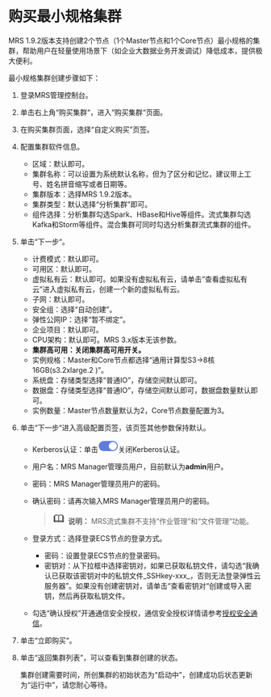 # 购买最小规格集群<a name="mrs_01_0910"></a>

MRS 1.9.2版本支持创建2个节点（1个Master节点和1个Core节点）最小规格的集群，帮助用户在轻量使用场景下（如企业大数据业务开发调试）降低成本，提供极大便利。

最小规格集群创建步骤如下：

1.  登录MRS管理控制台。
2.  单击右上角“购买集群“，进入“购买集群“页面。
3.  在购买集群页面，选择“自定义购买”页签。
4.  配置集群软件信息。
    -   区域：默认即可。
    -   集群名称：可以设置为系统默认名称，但为了区分和记忆，建议带上工号、姓名拼音缩写或者日期等。
    -   集群版本：选择MRS 1.9.2版本。
    -   集群类型：默认选择“分析集群”即可。
    -   组件选择：分析集群勾选Spark、HBase和Hive等组件。流式集群勾选Kafka和Storm等组件。混合集群可同时勾选分析集群流式集群的组件。

5.  单击“下一步“。
    -   计费模式：默认即可。
    -   可用区：默认即可。
    -   虚拟私有云：默认即可。如果没有虚拟私有云，请单击“查看虚拟私有云”进入虚拟私有云，创建一个新的虚拟私有云。
    -   子网：默认即可。
    -   安全组：选择“自动创建”。
    -   弹性公网IP：选择“暂不绑定”。
    -   企业项目：默认即可。
    -   CPU架构：默认即可。MRS 3.x版本无该参数。
    -   **集群高可用：关闭集群高可用开关。**
    -   实例规格：Master和Core节点都选择“通用计算型S3-\>8核16GB\(s3.2xlarge.2 \)”。
    -   系统盘：存储类型选择“普通IO”，存储空间默认即可。
    -   数据盘：存储类型选择“普通IO”，存储空间默认即可，数据盘数量默认即可。
    -   实例数量：Master节点数量默认为2，Core节点数量配置为3。

6.  单击“下一步“进入高级配置页签，该页签其他参数保持默认。
    -   Kerberos认证：单击![](figures/icon_mrs_enable_hec4-6.png)关闭Kerberos认证。
    -   用户名：MRS Manager管理员用户，目前默认为**admin**用户。
    -   密码：MRS Manager管理员用户的密码。
    -   确认密码：请再次输入MRS Manager管理员用户的密码。

        >![](public_sys-resources/icon-note.gif) **说明：** 
        >MRS流式集群不支持“作业管理“和“文件管理“功能。

    -   登录方式：选择登录ECS节点的登录方式。
        -   密码：设置登录ECS节点的登录密码。
        -   密钥对：从下拉框中选择密钥对，如果已获取私钥文件，请勾选“我确认已获取该密钥对中的私钥文件_SSHkey-xxx_，否则无法登录弹性云服务器”。如果没有创建密钥对，请单击“查看密钥对“创建或导入密钥，然后再获取私钥文件。

    -   勾选“确认授权”开通通信安全授权，通信安全授权详情请参考[授权安全通信](授权安全通信.md)。

7.  单击“立即购买“。
8.  单击“返回集群列表”，可以查看到集群创建的状态。

    集群创建需要时间，所创集群的初始状态为“启动中”，创建成功后状态更新为“运行中”，请您耐心等待。


